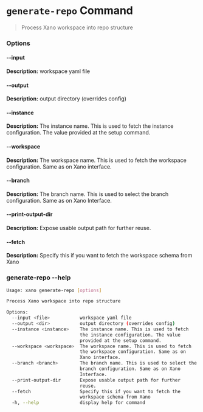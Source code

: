 # `generate-repo` Command
> Process Xano workspace into repo structure
### Options

#### --input <file>
**Description:** workspace yaml file
#### --output <dir>
**Description:** output directory (overrides config)
#### --instance <instance>
**Description:** The instance name. This is used to fetch the instance configuration. The value provided at the setup command.
#### --workspace <workspace>
**Description:** The workspace name. This is used to fetch the workspace configuration. Same as on Xano interface.
#### --branch <branch>
**Description:** The branch name. This is used to select the branch configuration. Same as on Xano Interface.
#### --print-output-dir
**Description:** Expose usable output path for further reuse.
#### --fetch
**Description:** Specify this if you want to fetch the workspace schema from Xano

### generate-repo --help
```sh
Usage: xano generate-repo [options]

Process Xano workspace into repo structure

Options:
  --input <file>           workspace yaml file
  --output <dir>           output directory (overrides config)
  --instance <instance>    The instance name. This is used to fetch
                           the instance configuration. The value
                           provided at the setup command.
  --workspace <workspace>  The workspace name. This is used to fetch
                           the workspace configuration. Same as on
                           Xano interface.
  --branch <branch>        The branch name. This is used to select the
                           branch configuration. Same as on Xano
                           Interface.
  --print-output-dir       Expose usable output path for further
                           reuse.
  --fetch                  Specify this if you want to fetch the
                           workspace schema from Xano
  -h, --help               display help for command
```